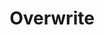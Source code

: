 ---
ee_id: '4470'
site: '1'
type: '5'
title: Overwrite
url: overwrite
year: '2020'
venue: Greene Naftali Gallery, NY
pitch: w/ JULIE BECKER, TONY CONRAD, GUYTON\WALKER, JACQUELINE HUMPHRIES :-)
ps:
imgs: overwrite-2020-07-db-gn--8WxP.jpg,overwrite-2020-07-db-gn--mIpx.jpg,overwrite-2020-07-db-gn--17oR.jpg,overwrite-2020-07-db-gn--f1zQ.jpg,overwrite-2020-07-db-gn--fpf9.jpg,overwrite-2020-07-db-gn--hJxu.jpg,overwrite-2020-07-db-gn--Horf.jpg,overwrite-2020-07-db-gn--hvTy.jpg
things: "[15] [2004-002-f1-racer-mod] 2004-002 F1 Racer Mod (aka Japanese Driving
  Game)"
layout: shows
---